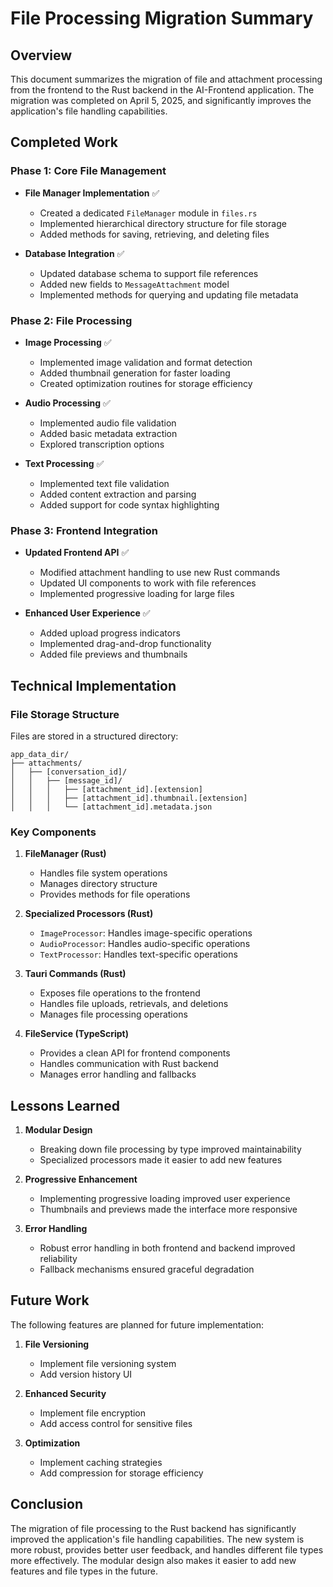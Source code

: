 # File Processing Migration Summary

## Overview

This document summarizes the migration of file and attachment processing from the frontend to the Rust backend in the AI-Frontend application. The migration was completed on April 5, 2025, and significantly improves the application's file handling capabilities.

## Completed Work

### Phase 1: Core File Management

- **File Manager Implementation** ✅
  - Created a dedicated `FileManager` module in `files.rs`
  - Implemented hierarchical directory structure for file storage
  - Added methods for saving, retrieving, and deleting files

- **Database Integration** ✅
  - Updated database schema to support file references
  - Added new fields to `MessageAttachment` model
  - Implemented methods for querying and updating file metadata

### Phase 2: File Processing

- **Image Processing** ✅
  - Implemented image validation and format detection
  - Added thumbnail generation for faster loading
  - Created optimization routines for storage efficiency

- **Audio Processing** ✅
  - Implemented audio file validation
  - Added basic metadata extraction
  - Explored transcription options

- **Text Processing** ✅
  - Implemented text file validation
  - Added content extraction and parsing
  - Added support for code syntax highlighting

### Phase 3: Frontend Integration

- **Updated Frontend API** ✅
  - Modified attachment handling to use new Rust commands
  - Updated UI components to work with file references
  - Implemented progressive loading for large files

- **Enhanced User Experience** ✅
  - Added upload progress indicators
  - Implemented drag-and-drop functionality
  - Added file previews and thumbnails

## Technical Implementation

### File Storage Structure

Files are stored in a structured directory:
```
app_data_dir/
├── attachments/
│   ├── [conversation_id]/
│   │   ├── [message_id]/
│   │   │   ├── [attachment_id].[extension]
│   │   │   ├── [attachment_id].thumbnail.[extension]
│   │   │   └── [attachment_id].metadata.json
```

### Key Components

1. **FileManager (Rust)**
   - Handles file system operations
   - Manages directory structure
   - Provides methods for file operations

2. **Specialized Processors (Rust)**
   - `ImageProcessor`: Handles image-specific operations
   - `AudioProcessor`: Handles audio-specific operations
   - `TextProcessor`: Handles text-specific operations

3. **Tauri Commands (Rust)**
   - Exposes file operations to the frontend
   - Handles file uploads, retrievals, and deletions
   - Manages file processing operations

4. **FileService (TypeScript)**
   - Provides a clean API for frontend components
   - Handles communication with Rust backend
   - Manages error handling and fallbacks

## Lessons Learned

1. **Modular Design**
   - Breaking down file processing by type improved maintainability
   - Specialized processors made it easier to add new features

2. **Progressive Enhancement**
   - Implementing progressive loading improved user experience
   - Thumbnails and previews made the interface more responsive

3. **Error Handling**
   - Robust error handling in both frontend and backend improved reliability
   - Fallback mechanisms ensured graceful degradation

## Future Work

The following features are planned for future implementation:

1. **File Versioning**
   - Implement file versioning system
   - Add version history UI

2. **Enhanced Security**
   - Implement file encryption
   - Add access control for sensitive files

3. **Optimization**
   - Implement caching strategies
   - Add compression for storage efficiency

## Conclusion

The migration of file processing to the Rust backend has significantly improved the application's file handling capabilities. The new system is more robust, provides better user feedback, and handles different file types more effectively. The modular design also makes it easier to add new features and file types in the future.
